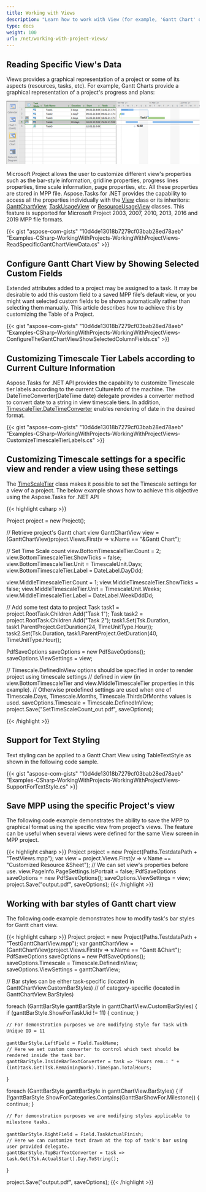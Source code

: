 ```yaml
---
title: Working with Views
description: "Learn how to work with View (for example, 'Gantt Chart' or 'Task Usage' project representation from Microsoft Project MPP files using Aspose.Tasks for .NET."
type: docs
weight: 100
url: /net/working-with-project-views/
---
```


## **Reading Specific View's Data**
Views provides a graphical representation of a project or some of its aspects (resources, tasks, etc). For example, Gantt Charts provide a graphical representation of a project's progress and plans:

![Gantt Chart in in Microsoft Project](gantt_chart_1.png)

Microsoft Project allows the user to customize different view's properties such as the bar-style information, gridline properties, progress lines properties, time scale information, page properties, etc. All these properties are stored in MPP file. Aspose.Tasks for .NET provides the capability to access all the properties individually with the [View](https://apireference.aspose.com/tasks/net/aspose.tasks/view) class or its inheritors: [GanttChartView](https://apireference.aspose.com/tasks/net/aspose.tasks/ganttchartview), [TaskUsageView](https://apireference.aspose.com/tasks/net/aspose.tasks/taskusageview) or  [ResourceUsageView](https://apireference.aspose.com/tasks/net/aspose.tasks/resourceusageview) classes. This feature is supported for Microsoft Project 2003, 2007, 2010, 2013, 2016 and 2019 MPP file formats.

{{< gist "aspose-com-gists" "10d4de13018b7279cf03bab28ed78aeb" "Examples-CSharp-WorkingWithProjects-WorkingWithProjectViews-ReadSpecificGantChartViewData.cs" >}}

## **Configure Gantt Chart View by Showing Selected Custom Fields**
Extended attributes added to a project may be assigned to a task. It may be desirable to add this custom field to a saved MPP file's default view, or you might want selected custom fields to be shown automatically rather than selecting them manually. This article describes how to achieve this by customizing the Table of a Project.

{{< gist "aspose-com-gists" "10d4de13018b7279cf03bab28ed78aeb" "Examples-CSharp-WorkingWithProjects-WorkingWithProjectViews-ConfigureTheGantChartViewShowSelectedColumnFields.cs" >}}

## **Customizing Timescale Tier Labels according to Current Culture Information**
Aspose.Tasks for .NET API provides the capability to customize Timescale tier labels according to the current CultureInfo of the machine. The DateTimeConverter(DateTime date) delegate provides a converter method to convert date to a string in view timescale tiers. In addition, [TimescaleTier.DateTimeConverter](https://apireference.aspose.com/tasks/net/aspose.tasks.visualization/timescaletier) enables rendering of date in the desired format.

{{< gist "aspose-com-gists" "10d4de13018b7279cf03bab28ed78aeb" "Examples-CSharp-WorkingWithProjects-WorkingWithProjectViews-CustomizeTimescaleTierLabels.cs" >}}

## **Customizing Timescale settings for a specific view and render a view using these settings**

The [TimeScaleTier](https://apireference.aspose.com/tasks/net/aspose.tasks.visualization/timescaletier) class makes it possible to set the Timescale settings for a view of a project. The below example shows how to achieve this objective using the Aspose.Tasks for .NET API

{{< highlight csharp >}}

Project project = new Project();

// Retrieve project's Gantt chart view
GanttChartView view = (GanttChartView)project.Views.First(v => v.Name == "&Gantt Chart");

// Set Time Scale count
view.BottomTimescaleTier.Count = 2;
view.BottomTimescaleTier.ShowTicks = false; 
view.BottomTimescaleTier.Unit = TimescaleUnit.Days;
view.BottomTimescaleTier.Label = DateLabel.DayDdd;

view.MiddleTimescaleTier.Count = 1;
view.MiddleTimescaleTier.ShowTicks = false;
view.MiddleTimescaleTier.Unit = TimescaleUnit.Weeks;
view.MiddleTimescaleTier.Label = DateLabel.WeekDddDd;

// Add some test data to project
Task task1 = project.RootTask.Children.Add("Task 1");
Task task2 = project.RootTask.Children.Add("Task 2");
task1.Set(Tsk.Duration, task1.ParentProject.GetDuration(24, TimeUnitType.Hour));
task2.Set(Tsk.Duration, task1.ParentProject.GetDuration(40, TimeUnitType.Hour));

PdfSaveOptions saveOptions = new PdfSaveOptions();
saveOptions.ViewSettings = view;

// Timescale.DefinedInView options should be specified in order to render project using timescale settings 
// defined in view (in view.BottomTimescaleTier and view.MiddleTimescaleTier properties in this example).
// Otherwise predefined settings are used when one of Timescale.Days, Timescale.Months, Timescale.ThirdsOfMonths values is used.
saveOptions.Timescale = Timescale.DefinedInView;
project.Save("SetTimeScaleCount_out.pdf", saveOptions); 

{{< /highlight >}}

## **Support for Text Styling**
Text styling can be applied to a Gantt Chart View using TableTextStyle as shown in the following code sample.

{{< gist "aspose-com-gists" "10d4de13018b7279cf03bab28ed78aeb" "Examples-CSharp-WorkingWithProjects-WorkingWithProjectViews-SupportForTextStyle.cs" >}}

## **Save MPP using the specific Project's view**
The following code example demonstrates the ability to save the MPP to graphical format using the specific view from project's views.
The feature can be useful when several views were defined for the same View screen in MPP project.

{{< highlight csharp >}}
Project project = new Project(Paths.TestdataPath + "TestViews.mpp");
var view = project.Views.First(v => v.Name == "Customized Resource &Sheet");
// We can set view's properties before use.
view.PageInfo.PageSettings.IsPortrait = false;
PdfSaveOptions saveOptions = new PdfSaveOptions();
saveOptions.ViewSettings = view;
project.Save("output.pdf", saveOptions);
{{< /highlight >}}

## **Working with bar styles of Gantt chart view**
The following code example demonstrates how to modify task's bar styles for Gantt chart view.

{{< highlight csharp >}}
Project project = new Project(Paths.TestdataPath + "TestGanttChartView.mpp");
var ganttChartView = (GanttChartView)project.Views.First(v => v.Name == "Gantt &Chart");
PdfSaveOptions saveOptions = new PdfSaveOptions();
saveOptions.Timescale = Timescale.DefinedInView;
saveOptions.ViewSettings = ganttChartView;

// Bar styles can be either task-specific (located in GanttChartView.CustomBarStyles)
// of category-specific (located in GanttChartView.BarStyles)

foreach (GanttBarStyle ganttBarStyle in ganttChartView.CustomBarStyles)
{
    if (ganttBarStyle.ShowForTaskUid != 11)
    {
        continue;
    }

    // For demonstration purposes we are modifying style for Task with Unique ID = 11
 
    ganttBarStyle.LeftField = Field.TaskName;
    // Here we set custom converter to control which text should be rendered inside the task bar.
    ganttBarStyle.InsideBarTextConverter = task => "Hours rem.: " + (int)task.Get(Tsk.RemainingWork).TimeSpan.TotalHours;
}

foreach (GanttBarStyle ganttBarStyle in ganttChartView.BarStyles)
{
    if (!ganttBarStyle.ShowForCategories.Contains(GanttBarShowFor.Milestone))
    {
        continue;
    }

    // For demonstration purposes we are modifying styles applicable to milestone tasks.

    ganttBarStyle.RightField = Field.TaskActualFinish;
    // Here we can customize text drawn at the top of task's bar using user provided delegate.
    ganttBarStyle.TopBarTextConverter = task => task.Get(Tsk.ActualStart).Day.ToString();
}

project.Save("output.pdf", saveOptions);
{{< /highlight >}}
